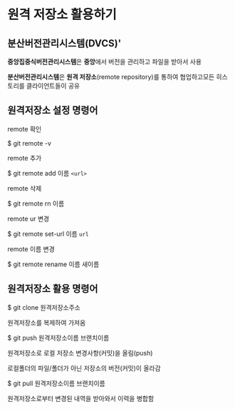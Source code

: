 # 원격 저장소 활용하기



## 분산버전관리시스템(DVCS)'



**중앙집중식버전관리시스템**은 **중앙**에서 버전을 관리하고 파일을 받아서 사용

**분산버전관리시스템**은 **원격 저장소**(remote repository)를 통하여 협업하고모든 히스토리를 클라이언트들이 공유

## 원격저장소 설정 명령어

remote 확인

$ git remote -v



remote 추가

$ git remote add 이름 ```<url>```



remote 삭제

$ git remote rn 이름



remote ur 변경

$ git remote set-url 이름 ```url```



remote 이름 변경

$ git remote rename 이름 새이름



## 원격저장소 활용 명령어

$ git clone 원격저장소주소

원격저장소를 복제하여 가져옴



$ git push 원격저장소이름 브랜치이름

원격저장소로 로컬 저장소 변경사항(커밋)을 올림(push)

로컬폴더의 파일/폴더가 아닌 저장소의 버전(커밋)이 올라감



$ git pull 원격저장소이름 브랜치이름

원격저장소로부터 변경된 내역을 받아와서 이력을 병합함

